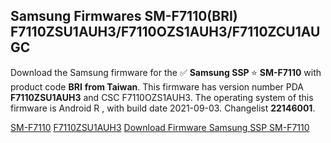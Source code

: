 <h2>Samsung Firmwares SM-F7110(BRI) F7110ZSU1AUH3/F7110OZS1AUH3/F7110ZCU1AUGC</h2>
Download the Samsung firmware for the ✅ <strong>Samsung SSP </strong> ⭐ <strong>SM-F7110</strong> with product code <strong>BRI</strong> <strong> from Taiwan</strong>. This firmware has version number PDA <strong>F7110ZSU1AUH3</strong> and CSC F7110OZS1AUH3. The operating system of this firmware is Android R , with build date 2021-09-03. Changelist <strong>22146001</strong>.


[SM-F7110](https://samfirm.shop/samsung/model/SM-F7110)
[F7110ZSU1AUH3](https://samfirm.shop/samsung/pda/F7110ZSU1AUH3)
[Download Firmware Samsung SSP SM-F7110](https://samfirm.shop/samsung/firmware/453640)
